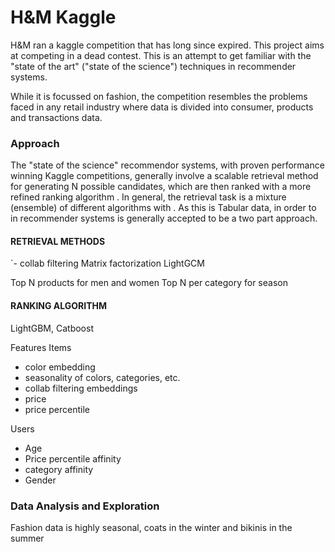 # H&M Kaggle

H&M ran a kaggle competition that has long since expired. This project aims at competing in a dead contest. This is an attempt to get familiar with the "state of the art" ("state of the science") techniques in recommender systems. 

While it is focussed on fashion, the competition resembles the problems faced in any retail industry where data is divided into consumer, products and transactions data. 

### Approach

The "state of the science" recommendor systems, with proven performance winning Kaggle competitions, generally involve a scalable retrieval method for generating N possible candidates, which are then ranked with a more refined ranking algorithm .  In general, the retrieval task is a mixture (ensemble) of different algorithms with .  As this is Tabular data,  in order to in recommender systems is generally accepted to be a two part approach. 

#### RETRIEVAL METHODS

`- collab filtering 
Matrix factorization
LightGCM 

Top N products for men and women
Top N per category for season

#### RANKING ALGORITHM

LightGBM, Catboost

Features 
Items
- color embedding
- seasonality of colors, categories, etc. 
- collab filtering embeddings
- price
- price percentile

Users 
- Age
- Price percentile affinity
- category affinity
- Gender

### Data Analysis and Exploration

Fashion data is highly seasonal, coats in the winter and bikinis in the summer



